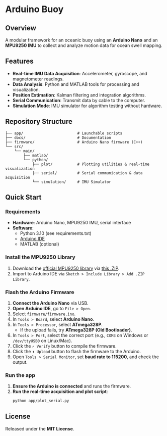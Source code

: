 # Arduino Buoy

## Overview
A modular framework for an oceanic buoy using an **Arduino Nano** and an **MPU9250 IMU** to collect and analyze motion data for ocean swell mapping.

## Features
- **Real-time IMU Data Acquisition**: Accelerometer, gyroscope, and magnetometer readings.
- **Data Analysis**: Python and MATLAB tools for processing and visualization.
- **Position Estimation**: Kalman filtering and integration algorithms.
- **Serial Communication**: Transmit data by cable to the computer.
- **Simulation Mode**: IMU simulator for algorithm testing without hardware.

## Repository Structure
```
├── app/                        # Launchable scripts
├── docs/                       # Documentation
├── firmware/                   # Arduino Nano firmware (C++)
└── src/
    └── main/
        ├── matlab/
        └── python/
            ├── plot/           # Plotting utilities & real-time visualization
            ├── serial/         # Serial communication & data acquisition
            └── simulation/     # IMU Simulator
```

## Quick Start
### Requirements
- **Hardware**: Arduino Nano, MPU9250 IMU, serial interface
- **Software**: 
  - Python 3.10 (see requirements.txt)
  - [Arduino IDE](https://www.arduino.cc/en/software)
  - MATLAB (optional)

### Install the MPU9250 Library
1. Download the [official MPU9250 library](https://github.com/hideakitai/MPU9250) via [this .ZIP](https://github.com/hibit-dev/mpu9250/raw/master/lib/MPU9250.zip).
2. Import to Arduino IDE via `Sketch > Include Library > Add .ZIP Library`.

### Flash the Arduino Firmware
1. **Connect the Arduino Nano** via USB.
2. **Open Arduino IDE**, go to `File > Open`.
3. Select `firmware/firmware.ino`.
4. In `Tools > Board`, select **Arduino Nano**.
5. In `Tools > Processor`, select **ATmega328P**.
   - If the upload fails, try **ATmega328P (Old Bootloader)**.
6. In `Tools > Port`, select the correct port (e.g., `COM3` on Windows or `/dev/ttyUSB0` on Linux/Mac).
7. Click the `✓ Verify` button to compile the firmware.
8. Click the `⬆ Upload` button to flash the firmware to the Arduino.
9. Open `Tools > Serial Monitor`, set **baud rate to 115200**, and check the output.

### Run the app
1. **Ensure the Arduino is connected** and runs the firmware.
2. **Run the real-time acquisition and plot script**:
   ```bash
   python app/plot_serial.py

## License
Released under the **MIT License**.